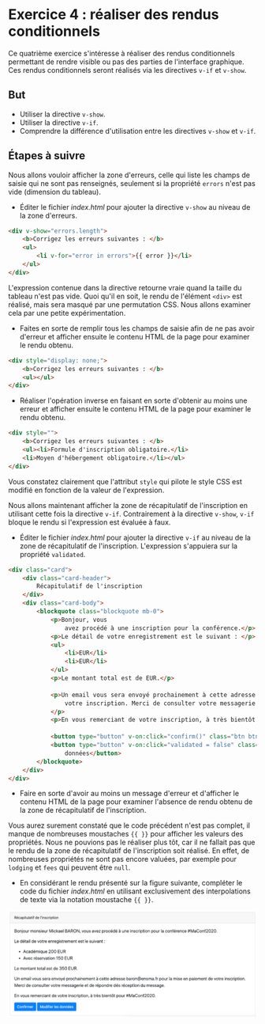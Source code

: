 # Exercice 4 : réaliser des rendus conditionnels

Ce quatrième exercice s'intéresse à réaliser des rendus conditionnels permettant de rendre visible ou pas des parties de l'interface graphique. Ces rendus conditionnels seront réalisés via les directives `v-if` et `v-show`.

## But

* Utiliser la directive `v-show`.
* Utiliser la directive `v-if`.
* Comprendre la différence d'utilisation entre les directives `v-show` et `v-if`.

## Étapes à suivre

Nous allons vouloir afficher la zone d'erreurs, celle qui liste les champs de saisie qui ne sont pas renseignés, seulement si la propriété `errors` n'est pas vide (dimension du tableau).

* Éditer le fichier _index.html_ pour ajouter la directive `v-show` au niveau de la zone d'erreurs.

```html
<div v-show="errors.length">
    <b>Corrigez les erreurs suivantes : </b>
    <ul>
        <li v-for="error in errors">{{ error }}</li>
    </ul>
</div>
```

L'expression contenue dans la directive retourne vraie quand la taille du tableau n'est pas vide. Quoi qu'il en soit, le rendu de l'élément `<div>` est réalisé, mais sera masqué par une permutation CSS. Nous allons examiner cela par une petite expérimentation.

* Faites en sorte de remplir tous les champs de saisie afin de ne pas avoir d'erreur et afficher ensuite le contenu HTML de la page pour examiner le rendu obtenu.

```html
<div style="display: none;">
    <b>Corrigez les erreurs suivantes : </b> 
    <ul></ul>
</div>
```

* Réaliser l'opération inverse en faisant en sorte d'obtenir au moins une erreur et afficher ensuite le contenu HTML de la page pour examiner le rendu obtenu.

```html
<div style="">
    <b>Corrigez les erreurs suivantes : </b> 
    <ul><li>Formule d'inscription obligatoire.</li>
    <li>Moyen d'hébergement obligatoire.</li></ul>
</div>
```

Vous constatez clairement que l'attribut `style` qui pilote le style CSS est modifié en fonction de la valeur de l'expression.

Nous allons maintenant afficher la zone de récapitulatif de l'inscription en utilisant cette fois la directive `v-if`. Contrairement à la directive `v-show`, `v-if` bloque le rendu si l'expression est évaluée à faux.

* Éditer le fichier _index.html_ pour ajouter la directive `v-if` au niveau de la zone de récapitulatif de l'inscription. L'expression s'appuiera sur la propriété `validated`.

```html
<div class="card">
    <div class="card-header">
        Récapitulatif de l'inscription
    </div>
    <div class="card-body">
        <blockquote class="blockquote mb-0">
            <p>Bonjour, vous
                avez procédé à une inscription pour la conférence.</p>
            <p>Le détail de votre enregistrement est le suivant : </p>
            <ul>
                <li>EUR</li>
                <li>EUR</li>
            </ul>
            <p>Le montant total est de EUR.</p>

            <p>Un email vous sera envoyé prochainement à cette adresse pour la mise en paiement de
                votre inscription. Merci de consulter votre messagerie et de répondre dés réception du message.
            </p>
            <p>En vous remerciant de votre inscription, à très bientôt pour .</p>

            <button type="button" v-on:click="confirm()" class="btn btn-primary">Confirmer</button>
            <button type="button" v-on:click="validated = false" class="btn btn-primary">Modifier les
                données</button>
        </blockquote>
    </div>
</div>
```

* Faire en sorte d'avoir au moins un message d'erreur et d'afficher le contenu HTML de la page pour examiner l'absence de rendu obtenu de la zone de récapitulatif de l'inscription.

Vous aurez surement constaté que le code précédent n'est pas complet, il manque de nombreuses moustaches `{{ }}` pour afficher les valeurs des propriétés. Nous ne pouvions pas le réaliser plus tôt, car il ne fallait pas que le rendu de la zone de récapitulatif de l'inscription soit réalisé. En effet, de nombreuses propriétés ne sont pas encore valuées, par exemple pour `lodging` et `fees` qui peuvent être `null`.

* En considérant le rendu présenté sur la figure suivante, compléter le code du fichier _index.html_ en utilisant exclusivement des interpolations de texte via la notation moustache `{{ }}`.

![Zone de récapitulatif de l'inscription](./images/exercice4_summary_zone.png "Zone de récapitulatif de l'inscription")